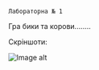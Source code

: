                                                                  Лабораторна № 1
Гра бики та корови........




Скріншоти:

![Image alt](https://github.com/{blek213}/{LabCPP1}/raw/{master}/{tree/scrins}/Num1.png)
